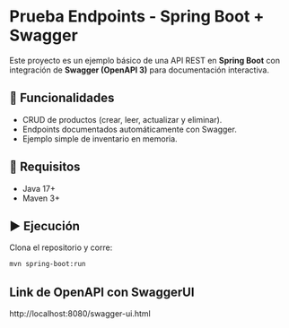 # Prueba Endpoints - Spring Boot + Swagger

Este proyecto es un ejemplo básico de una API REST en **Spring Boot** con integración de **Swagger (OpenAPI 3)** para documentación interactiva.

## 📌 Funcionalidades
- CRUD de productos (crear, leer, actualizar y eliminar).
- Endpoints documentados automáticamente con Swagger.
- Ejemplo simple de inventario en memoria.

## 🚀 Requisitos
- Java 17+
- Maven 3+

## ▶️ Ejecución
Clona el repositorio y corre:

```bash
mvn spring-boot:run
```

## Link de OpenAPI con SwaggerUI
http://localhost:8080/swagger-ui.html
